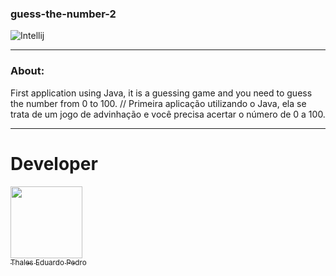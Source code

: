 ### guess-the-number-2
![Intellij](https://img.shields.io/badge/IntelliJ_IDEA-000000.svg?style=for-the-badge&logo=intellij-idea&logoColor=white)

---

### About:

First application using Java, it is a guessing game and you need to guess the number from 0 to 100. // Primeira aplicação utilizando o Java, ela se trata de um jogo de advinhação e você precisa acertar o número de 0 a 100.

---

# Developer
 [<img loading="lazy" src="https://avatars.githubusercontent.com/u/89024257?v=4" width=115><br><sub>Thales Eduardo Pedro</sub>](https://github.com/thales32k0)
 
